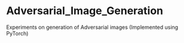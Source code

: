 # Adversarial_Image_Generation
Experiments on generation of Adversarial images (Implemented using PyTorch)
